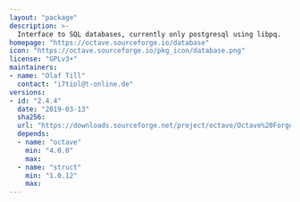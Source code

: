 ```yaml
---
layout: "package"
description: >-
  Interface to SQL databases, currently only postgresql using libpq.
homepage: "https://octave.sourceforge.io/database"
icon: "https://octave.sourceforge.io/pkg_icon/database.png"
license: "GPLv3+"
maintainers:
- name: "Olaf Till"
  contact: "i7tiol@t-online.de"
versions:
- id: "2.4.4"
  date: "2019-03-13"
  sha256:
  url: "https://downloads.sourceforge.net/project/octave/Octave%20Forge%20Packages/Individual%20Package%20Releases/database-2.4.4.tar.gz"
  depends:
  - name: "octave"
    min: "4.0.0"
    max:
  - name: "struct"
    min: "1.0.12"
    max:
---
```

